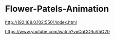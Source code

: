 # Flower-Patels-Animation

http://192.168.0.102:5501/index.html

https://www.youtube.com/watch?v=CqCORuV5O20
